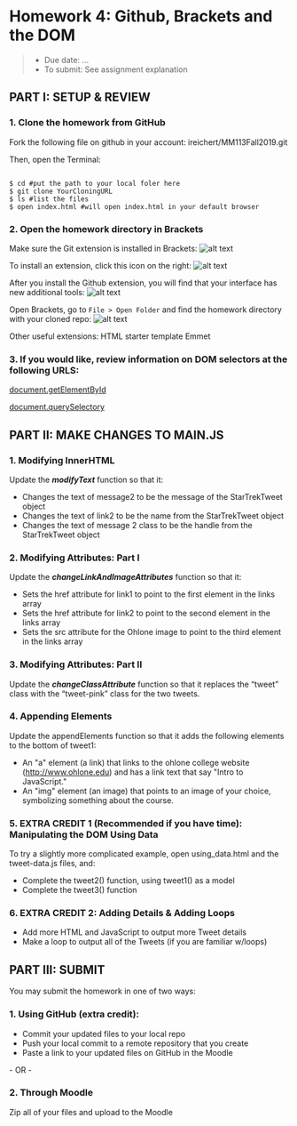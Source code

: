 # Homework 4: Github, Brackets and the DOM
> * Due date: ...
> * To submit: See assignment explanation


## PART I: SETUP & REVIEW

### 1. Clone the homework from GitHub

Fork the following file on github in your account: ireichert/MM113Fall2019.git

Then, open the Terminal:
```

$ cd #put the path to your local foler here
$ git clone YourCloningURL
$ ls #list the files
$ open index.html #will open index.html in your default browser
```

### 2. Open the homework directory in Brackets

Make sure the Git extension is installed in Brackets:
![alt text](https://github.com/ireichert/MM113Fall2019/blob/master/SampleFiles/images/Screen%20Shot%202019-07-06%20at%203.28.21%20PM.png)

To install an extension, click this icon on the right:
![alt text](https://github.com/ireichert/MM113Fall2019/blob/master/SampleFiles/images/Screen%20Shot%202019-07-06%20at%203.28.39%20PM.png)

After you install the Github extension, you will find that your interface has new additional tools:
![alt text](https://github.com/ireichert/MM113Fall2019/blob/master/SampleFiles/images/Screen%20Shot%202019-07-06%20at%203.56.36%20PM.png)


Open Brackets, go to `File > Open Folder` and find the homework directory with your cloned repo:
![alt text](https://github.com/ireichert/MM113Fall2019/blob/master/SampleFiles/images/Screen%20Shot%202019-07-06%20at%203.56.10%20PM.png)

Other useful extensions:
HTML starter template
Emmet

### 3. If you would like, review information on DOM selectors at the following URLS:

[document.getElementById](https://developer.mozilla.org/en-US/docs/Web/API/Document/getElementById)

[document.querySelectory](https://developer.mozilla.org/en-US/docs/Web/API/Document/querySelector)


## PART II: MAKE CHANGES TO MAIN.JS
### 1. Modifying InnerHTML
Update the ***modifyText*** function so that it:
* Changes the text of message2 to be the message of the StarTrekTweet object
* Changes the text of link2 to be the name from the StarTrekTweet object
* Changes the text of message 2 class to be the handle from the StarTrekTweet object



### 2. Modifying Attributes: Part I
Update the ***changeLinkAndImageAttributes*** function so that it:
* Sets the href attribute for link1 to point to the first element in the links array
* Sets the href attribute for link2 to point to the second element in the links array
* Sets the src attribute for the Ohlone image to point to the third element in the links array


### 3. Modifying Attributes: Part II
Update the ***changeClassAttribute*** function so that it replaces the “tweet” class with the “tweet-pink” class for the two tweets.

### 4. Appending Elements
Update the appendElements function so that it adds the following elements to the bottom of tweet1:
* An "a" element (a link) that links to the ohlone college website (http://www.ohlone.edu) and has a link text that say "Intro to JavaScript."
* An "img" element (an image) that points to an image of your choice, symbolizing something about the course.

### 5. EXTRA CREDIT 1 (Recommended if you have time): Manipulating the DOM Using Data
To try a slightly more complicated example, open using_data.html and the tweet-data.js files, and:

* Complete the tweet2() function, using tweet1() as a model
* Complete the tweet3() function

### 6. EXTRA CREDIT 2: Adding Details & Adding Loops

* Add more HTML and JavaScript to output more Tweet details
* Make a loop to output all of the Tweets (if you are familiar w/loops)

## PART III: SUBMIT
You may submit the homework in one of two ways:

### 1. Using GitHub (extra credit):
* Commit your updated files to your local repo
* Push your local commit to a remote repository that you create
* Paste a link to your updated files on GitHub in the Moodle

\- OR -

### 2. Through Moodle
Zip all of your files and upload to the Moodle
